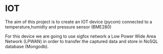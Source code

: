 # IOT


The aim of this project is to create an IOT device (pycom) connected to a temperature,humidty and pressure sensor (BME280)

For this device we are going to use sigfox network a Low Power Wide Area Network (LPWAN) in order to transfer the captured data and store in NoSQL database (Mongodb). 
